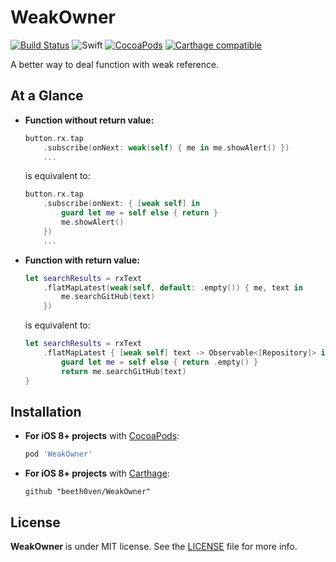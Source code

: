 # WeakOwner

[![Build Status](https://travis-ci.org/beeth0ven/WeakOwner.svg?branch=master)](https://travis-ci.org/beeth0ven/WeakOwner)
![Swift](https://img.shields.io/badge/Swift-4.0-orange.svg)
[![CocoaPods](http://img.shields.io/cocoapods/v/WeakOwner.svg)](https://cocoapods.org/pods/WeakOwner)
[![Carthage compatible](https://img.shields.io/badge/Carthage-compatible-4BC51D.svg?style=flat)](https://github.com/Carthage/Carthage)

A better way to deal function with weak reference.

## At a Glance

- **Function without return value:**

  ```swift
  button.rx.tap
      .subscribe(onNext: weak(self) { me in me.showAlert() })
      ...
  ```

  is equivalent to:

  ```swift
  button.rx.tap
      .subscribe(onNext: { [weak self] in
          guard let me = self else { return }
          me.showAlert()
      })
      ...
  ```

- **Function with return value:**

  ```swift
  let searchResults = rxText
      .flatMapLatest(weak(self, default: .empty()) { me, text in
          me.searchGitHub(text)
      })
  ```

  is equivalent to:

  ```swift
  let searchResults = rxText
      .flatMapLatest { [weak self] text -> Observable<[Repository]> in
          guard let me = self else { return .empty() }
          return me.searchGitHub(text)
  }
  ```

## Installation

- **For iOS 8+ projects** with [CocoaPods](https://cocoapods.org):

    ```ruby
    pod 'WeakOwner'
    ```

- **For iOS 8+ projects** with [Carthage](https://github.com/Carthage/Carthage):

    ```
    github "beeth0ven/WeakOwner"
    ```


## License

**WeakOwner** is under MIT license. See the [LICENSE](LICENSE) file for more info.
